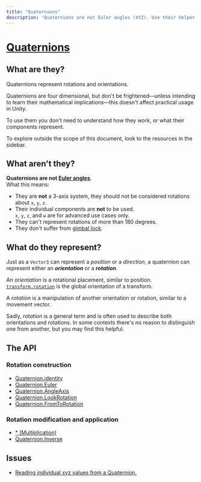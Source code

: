 ```yaml
---
title: "Quaternions"
description: "Quaternions are not Euler angles (XYZ). Use their helper functions and don't be frightened."
---
```

# [Quaternions](https://docs.unity3d.com/ScriptReference/Quaternion.html)
## What are they?
Quaternions represent rotations and orientations.

Quaternions are four dimensional, but don't be frightened—unless intending to learn their mathematical implications—this doesn't affect practical usage in Unity.

To use them you don't need to understand how they work, or what their components represent.

To explore outside the scope of this document, look to the resources in the sidebar.

## What aren't they?
**Quaternions are not [Euler angles](https://docs.unity3d.com/ScriptReference/Transform-eulerAngles.html)**.  
What this means:
- They are **not** a 3-axis system, they should not be considered rotations about `x`, `y`, `z`.
- Their individual components are **not** to be used.  
  `x`, `y`, `z`, and `w` are for advanced use cases only.
- They can't represent rotations of more than 180 degrees.
- They don't suffer from [gimbal lock](https://www.youtube.com/watch?v=zc8b2Jo7mno).

## What do they represent?
Just as a `Vector3` can represent a *position* or a *direction*, a quaternion can represent either an ***orientation*** or a ***rotation***.  

An *orientation* is a rotational placement, similar to position. [`transform.rotation`](https://docs.unity3d.com/ScriptReference/Transform-rotation.html) is the global orientation of a transform.  

A *rotation* is a manipulation of another orientation or rotation, similar to a movement vector.

Sadly, *rotation* is a general term and is often used to describe both orientations and rotations. In some contexts there's no reason to distinguish one from another, but you may find this helpful.

## The API
### Rotation construction
- [Quaternion.identity](Quaternions/Identity.md)
- [Quaternion.Euler](Quaternions/Euler.md)
- [Quaternion.AngleAxis](Quaternions/AngleAxis.md)
- [Quaternion.LookRotation](Quaternions/LookRotation.md)
- [Quaternion.FromToRotation](Quaternions/FromToRotation.md)

### Rotation modification and application
- [* (Multiplication)](Quaternions/Multiplication.md)
- [Quaternion.Inverse](Quaternions/Inverse.md)


## Issues
- [Reading individual xyz values from a Quaternion.](Quaternions/Members.md)
